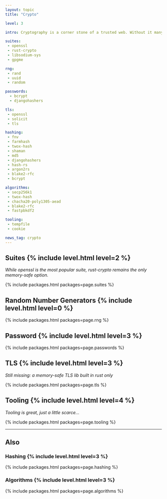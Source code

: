 ```yaml
---
layout: topic
title: "Crypto"

level: 3

intro: Cryptography is a corner stone of a trusted web. Without it many services could not be offered reliably. While rust has a strong RNG, the main suite in use isn't pure rust but the (in)famous openssl.

suites:
 - openssl
 - rust-crypto
 - libsodium-sys
 - gpgme

rng:
 - rand
 - uuid
 - random

passwords:
  - bcrypt
  - djangohashers

tls:
 - openssl
 - solicit
 - tls

hashing:
 - fnv
 - farmhash
 - twox-hash
 - shaman
 - md5
 - djangohashers
 - hash-rs
 - argon2rs
 - blake2-rfc
 - bcrypt

algorithms:
 - secp256k1
 - twox-hash
 - chacha20-poly1305-aead
 - blake2-rfc
 - fastpbkdf2

tooling:
 - tempfile
 - cookie

news_tag: crypto
---
```



<h2>Suites  {% include level.html level=2 %}</h2>

<p><em>While openssl is the most popular suite, rust-crypto remains the only memory-safe option.</em></p>

{% include packages.html packages=page.suites %}


<h2>Random Number Generators  {% include level.html level=0 %}</h2>

{% include packages.html packages=page.rng %}


<h2>Password  {% include level.html level=3 %}</h2>

{% include packages.html packages=page.passwords %}


<h2>TLS  {% include level.html level=3 %}</h2>

<p><em>Still missing: a memory-safe TLS lib built in rust only</em></p>

{% include packages.html packages=page.tls %}



<h2>Tooling  {% include level.html level=4 %}</h2>

<p><em>Tooling is great, just a little scarce...</em></p>

{% include packages.html packages=page.tooling %}


---

<h2>Also</h2>


<h3>Hashing  {% include level.html level=3 %}</h3>

{% include packages.html packages=page.hashing %}


<h3>Algorithms  {% include level.html level=3 %}</h3>

{% include packages.html packages=page.algorithms %}

